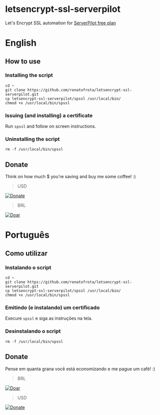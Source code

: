 # letsencrypt-ssl-serverpilot
Let's Encrypt SSL automation for [ServerPilot free plan](http://bit.ly/serverpilot)

# English

## How to use

### Installing the script

```
cd ~
git clone https://github.com/renatofrota/letsencrypt-ssl-serverpilot.git
cp letsencrypt-ssl-serverpilot/spssl /usr/local/bin/
chmod +x /usr/local/bin/spssl
```

### Issuing (and installing) a certificate

Run `spssl` and follow on screen instructions.

### Uninstalling the script

```
rm -f /usr/local/bin/spssl
```

## Donate

Think on how much $ you're saving and buy me some coffee! :)

> USD

[![Donate](https://www.paypalobjects.com/en_US/i/btn/btn_donate_SM.gif)](https://www.paypal.com/cgi-bin/webscr?cmd=_s-xclick&hosted_button_id=R58RLRMM8YM6U)

> BRL

[![Doar](https://www.paypalobjects.com/pt_BR/i/btn/btn_donate_SM.gif)](https://www.paypal.com/cgi-bin/webscr?cmd=_s-xclick&hosted_button_id=9JMBDY5QA8X5A)

# Português

## Como utilizar

### Instalando o script

```
cd ~
git clone https://github.com/renatofrota/letsencrypt-ssl-serverpilot.git
cp letsencrypt-ssl-serverpilot/spssl /usr/local/bin/
chmod +x /usr/local/bin/spssl
```

### Emitindo (e instalando) um certificado

Execure `spssl` e siga as instruções na tela.

### Desinstalando o script

```
rm -f /usr/local/bin/spssl
```

## Donate

Pense em quanta grana você está economizando e me pague um café! :)

> BRL

[![Doar](https://www.paypalobjects.com/pt_BR/i/btn/btn_donate_SM.gif)](https://www.paypal.com/cgi-bin/webscr?cmd=_s-xclick&hosted_button_id=9JMBDY5QA8X5A)

> USD

[![Donate](https://www.paypalobjects.com/en_US/i/btn/btn_donate_SM.gif)](https://www.paypal.com/cgi-bin/webscr?cmd=_s-xclick&hosted_button_id=R58RLRMM8YM6U)